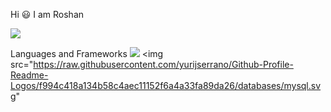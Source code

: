 Hi 😃 I am Roshan

![](https://komarev.com/ghpvc/?username=Roshan2059)

Languages and Frameworks
<img src="https://github.com/yurijserrano/Github-Profile-Readme-Logos/blob/master/databases/postgresql.svg">
<img src="https://raw.githubusercontent.com/yurijserrano/Github-Profile-Readme-Logos/f994c418a134b58c4aec11152f6a4a33fa89da26/databases/mysql.svg"
